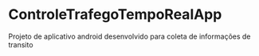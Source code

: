# ControleTrafegoTempoRealApp
Projeto de aplicativo android desenvolvido para coleta de informações de transito
